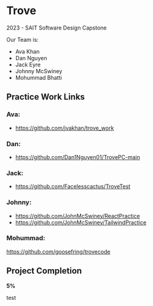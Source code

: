 
# Trove

2023 - SAIT Software Design Capstone

Our Team is:
 - Ava Khan
 - Dan Nguyen
 - Jack Eyre
 - Johnny McSwiney
 - Mohummad Bhatti

## Practice Work Links

### Ava:
 - https://github.com/jvakhan/trove_work


### Dan:
 - https://github.com/Dan1Nguyen01/TrovePC-main


### Jack:
 - https://github.com/Facelesscactus/TroveTest


### Johnny:
 - https://github.com/JohnMcSwiney/ReactPractice
 - https://github.com/JohnMcSwiney/TailwindPractice


### Mohummad:
https://github.com/goosefring/trovecode

## Project Completion
 **5%**



test